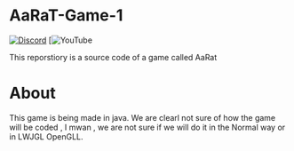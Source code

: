 # AaRaT-Game-1

[![Discord](https://discordapp.com/api/guilds/576016832956334080/embed.png)](https://discord.gg/8AKaCcsKpc)
[![YouTube](https://www.youtube.com/channel/UCYw4hQQMueg6LyEHH0dSVUQ)

This reporstiory is a source code of a game called AaRat

# About
This game is being made in java. We are clearl not sure of how the game will be coded , I mwan , we are not sure if we will do it in the Normal way or in LWJGL OpenGLL.
